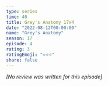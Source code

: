 ```yaml
---
type: series
time: 40
title: Grey's Anatomy 17x4
date: "2022-08-12T00:00:00"
name: "Grey's Anatomy"
season: 17
episode: 4
rating: 3
ratingEmoji: "⭐️⭐️⭐️"
share: false
---
```


*[No review was written for this episode]*